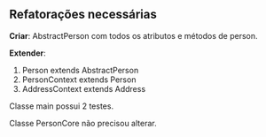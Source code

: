 ## Refatorações necessárias

**Criar**: 
AbstractPerson com todos os atributos e métodos de person. 

**Extender**:
1. Person<A extends Address> extends AbstractPerson<A>
2. PersonContext<A extends AddressContext> extends Person<A>
3. AddressContext extends Address

Classe main possui 2 testes.

Classe PersonCore não precisou alterar.
